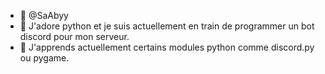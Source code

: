 - 👋 @SaAbyy
- 👀 J'adore python et je suis actuellement en train de programmer un bot discord pour mon serveur.
- 🌱 J'apprends actuellement certains modules python comme discord.py ou pygame.
 

<!---
SaAbyy/SaAbyy is a ✨ special ✨ repository because its `README.md` (this file) appears on your GitHub profile.
You can click the Preview link to take a look at your changes.
--->
